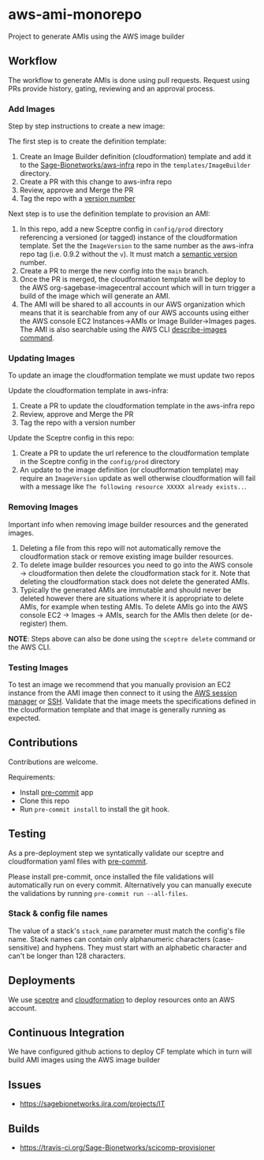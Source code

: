 # aws-ami-monorepo
Project to generate AMIs using the AWS image builder

## Workflow
The workflow to generate AMIs is done using pull requests.
Request using PRs provide history, gating, reviewing and an approval
process.

### Add Images
Step by step instructions to create a new image:

The first step is to create the definition template:
1. Create an Image Builder definition (cloudformation) template and add it to
the [Sage-Bionetworks/aws-infra](https://github.com/Sage-Bionetworks/aws-infra)
repo in the `templates/ImageBuilder` directory.
2. Create a PR with this change to aws-infra repo
3. Review, approve and Merge the PR
4. Tag the repo with a [version number](https://github.com/Sage-Bionetworks/aws-infra/tags)

Next step is to use the definition template to provision an AMI:
1. In this repo, add a new Sceptre config in `config/prod` directory referencing
a versioned (or tagged) instance of the cloudformation template.  Set the
the `ImageVersion` to the same number as the aws-infra repo tag (i.e. 0.9.2 without the `v`).
It must match a [semantic version](https://semver.org/) number.
2. Create a PR to merge the new config into the `main` branch.
3. Once the PR is merged, the cloudformation template will be deploy to the
AWS org-sagebase-imagecentral account which will in turn trigger a build
of the image which will generate an AMI.
4. The AMI will be shared to all accounts in our AWS organization which
means that it is searchable from any of our AWS accounts using either the
AWS console EC2 Instances->AMIs or Image Builder->Images pages. The AMI is
also searchable using the AWS CLI
[describe-images command](https://docs.aws.amazon.com/cli/latest/reference/ec2/describe-images.html).


### Updating Images
To update an image the cloudformation template we must update two repos

Update the cloudformation template in aws-infra:
1. Create a PR to update the cloudformation template in the aws-infra repo
2. Review, approve and Merge the PR
3. Tag the repo with a version number

Update the Sceptre config in this repo:
1. Create a PR to update the url reference to the cloudformation template in
   the Sceptre config in the `config/prod` directory
2. An update to the image definition (or cloudformation template) may require
   an `ImageVersion` update as well otherwise cloudformation will fail with a
   message like `The following resource XXXXX already exists..`.

### Removing Images
Important info when removing image builder resources and the generated
images.

1. Deleting a file from this repo will not automatically remove the cloudformation
stack or remove existing image builder resources.
2. To delete image builder resources you need to go into the AWS console -> cloudformation
then delete the cloudformation stack for it.  Note that deleting the cloudformation stack
does not delete the generated AMIs.
3. Typically the generated AMIs are immutable and should never be deleted however there are
situations where it is appropriate to delete AMIs, for example when testing AMIs.
To delete AMIs go into the AWS console EC2 -> Images -> AMIs, search for the AMIs
then delete (or de-register) them.

__NOTE__: Steps above can also be done using the `sceptre delete` command or the AWS CLI.

### Testing Images
To test an image we recommend that you manually provision an EC2 instance from the
AMI image then connect to it using the [AWS session manager](https://docs.aws.amazon.com/systems-manager/latest/userguide/session-manager.html)
or [SSH](https://docs.aws.amazon.com/AWSEC2/latest/UserGuide/connect-linux-inst-ssh.html).
Validate that the image meets the specifications defined in the cloudformation template and
that  image is generally running as expected.


## Contributions
Contributions are welcome.

Requirements:
* Install [pre-commit](https://pre-commit.com/#install) app
* Clone this repo
* Run `pre-commit install` to install the git hook.

## Testing
As a pre-deployment step we syntatically validate our sceptre and
cloudformation yaml files with [pre-commit](https://pre-commit.com).

Please install pre-commit, once installed the file validations will
automatically run on every commit.  Alternatively you can manually
execute the validations by running `pre-commit run --all-files`.

### Stack & config file names
The value of a stack's `stack_name` parameter must match the config's file
name.  Stack names can contain only alphanumeric characters (case-sensitive)
and hyphens. They must start with an alphabetic character and can't be longer
than 128 characters.

## Deployments
We use [sceptre](https://sceptre.github.io/) and [cloudformation](https://aws.amazon.com/cloudformation/)
to deploy resources onto an AWS account.

## Continuous Integration
We have configured github actions to deploy CF template which
in turn will build AMI images using the AWS image builder

## Issues
* https://sagebionetworks.jira.com/projects/IT

## Builds
* https://travis-ci.org/Sage-Bionetworks/scicomp-provisioner
